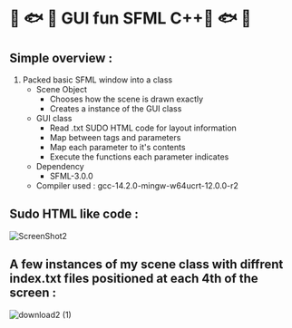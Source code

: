 # :tropical_fish: :fish: :tropical_fish: GUI fun SFML C++:tropical_fish: :fish: :tropical_fish:

## Simple overview :
1. Packed basic SFML window into a class
   - Scene Object
      - Chooses how the scene is drawn exactly
      - Creates a instance of the GUI class
   - GUI class
      - Read .txt SUDO HTML code for layout information
      - Map between tags and parameters
      - Map each parameter to it's contents
      - Execute the functions each parameter indicates
   - Dependency
      - SFML-3.0.0
   - Compiler used : gcc-14.2.0-mingw-w64ucrt-12.0.0-r2

## Sudo HTML like code :
![ScreenShot2](https://github.com/user-attachments/assets/400dd095-cef5-4be4-9b02-544e7ab74a9e)

## A few instances of my scene class with diffrent index.txt files positioned at each 4th of the screen :
![download2 (1)](https://github.com/user-attachments/assets/e9ed4f4e-8af9-4544-b50b-52f883e132b7)

